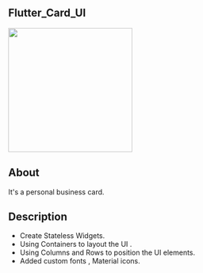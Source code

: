 [//]: # (![App Brewery Banner]&#40;https://github.com/londonappbrewery/Images/blob/master/AppBreweryBanner.png&#41;)

## Flutter_Card_UI
<img src="" width=250>

## About
It's a personal business card. 

## Description

* Create Stateless Widgets.
* Using Containers to layout the UI .
* Using Columns and Rows to position the UI elements.
* Added custom fonts , Material icons.

[//]: # (>This is a companion project to The App Brewery's Complete Flutter Development Bootcamp, check out the full course at [www.appbrewery.co]&#40;https://www.appbrewery.co/&#41;)

[//]: # (![End Banner]&#40;https://github.com/londonappbrewery/Images/blob/master/readme-end-banner.png&#41;)
